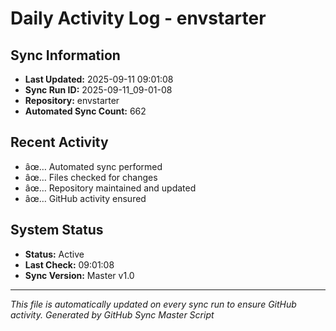 ﻿# Daily Activity Log - envstarter

## Sync Information
- **Last Updated:** 2025-09-11 09:01:08
- **Sync Run ID:** 2025-09-11_09-01-08
- **Repository:** envstarter
- **Automated Sync Count:** 662

## Recent Activity
- âœ… Automated sync performed
- âœ… Files checked for changes
- âœ… Repository maintained and updated
- âœ… GitHub activity ensured

## System Status
- **Status:** Active
- **Last Check:** 09:01:08
- **Sync Version:** Master v1.0

---
*This file is automatically updated on every sync run to ensure GitHub activity.*
*Generated by GitHub Sync Master Script*
